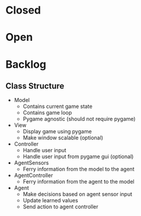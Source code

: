 # Closed

# Open

# Backlog


## Class Structure
* Model
    - Contains current game state
    - Contains game loop
    - Pygame agnostic (should not require pygame)
* View
    - Display game using pygame
    - Make window scalable (optional)
* Controller
    - Handle user input
    - Handle user input from pygame gui (optional)
* AgentSensors
    - Ferry information from the model to the agent
* AgentController
    - Ferry information from the agent to the model
* Agent
    - Make decisions based on agent sensor input
    - Update learned values
    - Send action to agent controller
